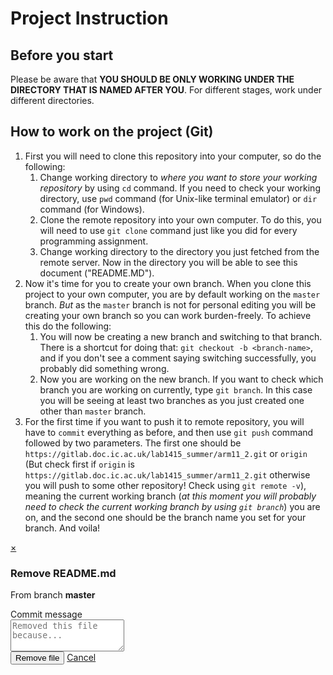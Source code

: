 <!DOCTYPE html>
<html lang='en'>
<head>
</head>

<body class='ui_mars  project' data-page='projects:blob:show' data-project-id='13711'>

<h1 id="project-instruction">Project Instruction<a href="#project-instruction"></a></h1>&#x000A;&#x000A;
<h2 id="before-you-start">Before you start<a href="#before-you-start"></a></h2>&#x000A;
<p>Please be aware that <strong>YOU SHOULD BE ONLY WORKING UNDER THE DIRECTORY THAT IS NAMED AFTER YOU</strong>. 
For different stages, work under different directories.
</p>&#x000A;
<h2 id="how-to-work-on-the-project-git">How to work on the project (Git)
<a href="#how-to-work-on-the-project-git"></a></h2>&#x000A;<ol>&#x000A;
<li>First you will need to clone this repository into your computer, so do the following:&#x000A;&#x000A;<ol>&#x000A;
<li>Change working directory to <em>where you want to store your working repository</em> by using <code>cd</code> command. If you need to check your working directory, use <code>pwd</code> command (for Unix-like terminal emulator) or 
<code>dir</code> command (for Windows).</li>&#x000A;<li>Clone the remote repository into your own computer. To do this, you will need to use <code>git clone</code> command just like you did for every programming assignment.
</li>&#x000A;<li>Change working directory to the directory you just fetched from the remote server. 
Now in the directory you will be able to see this document ("README.MD").</li>&#x000A;</ol></li>&#x000A;<li>Now it's time for you to create your own branch. When you clone this project to your own computer, you are by default working on the 
<code>master</code> branch. <em>But</em> as the <code>master</code> branch is not for personal editing you will be creating your own branch so you can work burden-freely. To achieve this do the following:&#x000A;&#x000A;<ol>&#x000A;<li>You will now be creating a new branch and switching to that branch. There is a shortcut for doing that: <code>git checkout -b &lt;branch-name&gt;</code>, and if you don't see a comment saying switching successfully, you probably did something wrong.</li>&#x000A;<li>
Now you are working on the new branch. If you want to check which branch you are working on currently, type <code>git branch</code>. In this case you will be seeing at least two branches as you just created one other than <code>master</code> branch.</li>&#x000A;</ol></li>&#x000A;<li>For the first time if you want to push it to remote repository, you will have to 
<code>commit</code> everything as before, and then use <code>git push</code> command followed by two parameters.
 The first one should be <code>https://gitlab.doc.ic.ac.uk/lab1415_summer/arm11_2.git</code> or <code>origin</code> (But check first if <code>origin</code> is <code>https://gitlab.doc.ic.ac.uk/lab1415_summer/arm11_2.git</code> otherwise you will push to some other repository! Check using <code>git remote -v</code>), meaning the current working branch (<em>at this moment you will probably need to check the current working branch by using 
 <code>git branch</code></em>) you are on, and the second one should be the branch name you set for your branch. And voila!</li>&#x000A;</ol>&#x000A;</div>

</article>
</div>

</div>
<div class='modal hide' id='modal-remove-blob'>
<div class='modal-dialog'>
<div class='modal-content'>
<div class='modal-header'>
<a class='close' data-dismiss='modal' href='#'>×</a>
<h3 class='page-title'>Remove README.md</h3>
<p class='light'>
From branch
<strong>master</strong>
</p>
</div>
<div class='modal-body'>
<form accept-charset="UTF-8" action="/g1416301/malware-group-topic/blob/master/README.md" class="form-horizontal" method="post"><div style="display:none"><input name="utf8" type="hidden" value="&#x2713;" /><input name="_method" type="hidden" value="delete" /><input name="authenticity_token" type="hidden" value="/SarseYSPUqExcPaVdHGleGQNKU9kuaBCprPH6h+BBo=" /></div>
<div class='form-group commit_message-group'>
<label class="control-label" for="commit_message">Commit message
</label><div class='col-sm-10'>
<div class='commit-message-container'>
<div class='max-width-marker'></div>
<textarea class="form-control" id="commit_message" name="commit_message" placeholder="Removed this file because..." required="required" rows="3">
</textarea>
</div>
</div>
</div>

<div class='form-group'>
<div class='col-sm-2'></div>
<div class='col-sm-10'>
<button class="btn btn-remove btn-remove-file" name="button" type="submit">Remove file</button>
<a class="btn btn-cancel" data-dismiss="modal" href="#">Cancel</a>
</div>
</div>
</form>

</div>
</div>
</div>
</div>
<script>
  disableButtonIfEmptyField('#commit_message', '.btn-remove-file')
</script>


</div>
</div>
</div>
</div>
</div>

<script>
  (function() {
    $('.page-sidebar-collapsed .nav-sidebar a').tooltip({
      placement: "right"
    });
  
  }).call(this);
</script>

</body>
</html>
